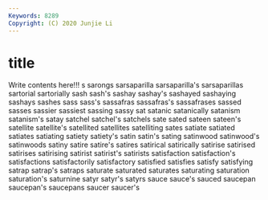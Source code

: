 ```yaml
---
Keywords: 8289
Copyright: (C) 2020 Junjie Li
---
```


# title

Write contents here!!!
s 
sarongs 
sarsaparilla
sarsaparilla's 
sarsaparillas 
sartorial 
sartorially 
sash 
sash's 
sashay 
sashay's 
sashayed 
sashaying
sashays 
sashes 
sass 
sass's 
sassafras 
sassafras's 
sassafrases 
sassed 
sasses 
sassier
sassiest 
sassing 
sassy 
sat 
satanic 
satanically 
satanism 
satanism's 
satay 
satchel
satchel's 
satchels 
sate 
sated 
sateen 
sateen's 
satellite 
satellite's 
satellited 
satellites
satelliting 
sates 
satiate 
satiated 
satiates 
satiating 
satiety 
satiety's 
satin 
satin's
sating 
satinwood 
satinwood's 
satinwoods 
satiny 
satire 
satire's 
satires 
satirical 
satirically
satirise 
satirised 
satirises 
satirising 
satirist 
satirist's 
satirists 
satisfaction 
satisfaction's 
satisfactions
satisfactorily 
satisfactory 
satisfied 
satisfies 
satisfy 
satisfying 
satrap 
satrap's 
satraps 
saturate
saturated 
saturates 
saturating 
saturation 
saturation's 
saturnine 
satyr 
satyr's 
satyrs 
sauce
sauce's 
sauced 
saucepan 
saucepan's 
saucepans 
saucer 
saucer's 
